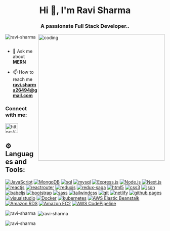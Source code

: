 <h1 align="center">Hi 👋, I'm Ravi Sharma</h1>
<h3 align="center">A passionate Full Stack Developer..</h3>
<img align="right" alt="coding" width="400" src="https://st.depositphotos.com/1037238/4364/v/950/depositphotos_43641985-stock-illustration-computer-programmer-working-on-his.jpg"/>

<p align="left"> <img src="https://komarev.com/ghpvc/?username=ravi-sharma&label=Profile%20views&color=0e75b6&style=flat" alt="ravi-sharma" /> </p>

<p align="left"> <a href="https://twitter.com/" target="blank"><img src="https://img.shields.io/twitter/follow/?logo=twitter&style=for-the-badge" alt="" /></a> </p>

- 💬 Ask me about **MERN**

- 📫 How to reach me **ravi.sharma26494@gmail.com**

<h3 align="left">Connect with me:</h3>
<p align="left">
<a href="https://linkedin.com/in/https://www.linkedin.com/in/raviisharma/" target="blank"><img align="center" src="https://raw.githubusercontent.com/rahuldkjain/github-profile-readme-generator/master/src/images/icons/Social/linked-in-alt.svg" alt="https://www.linkedin.com/in/raviisharma/" height="30" width="40" /></a>
</p>

## ⚙ Languages and Tools:
[![JavaScript](https://img.shields.io/badge/JavaScript-323330?style=for-the-badge&logo=javascript&logoColor=F7DF1E)](https://developer.mozilla.org/en-US/docs/Web/JavaScript)
[![MongoDB](https://img.shields.io/badge/MongoDB-47A248?style=for-the-badge&logo=mongodb&logoColor=white)](https://www.mongodb.com/)
[![sql](https://img.shields.io/badge/SQL-336791?style=for-the-badge&logo=sql&logoColor=white)](https://en.wikipedia.org/wiki/SQL)
[![mysql](https://img.shields.io/badge/MySQL-4479A1?style=for-the-badge&logo=mysql&logoColor=white)](https://www.mysql.com/)
[![Express.js](https://img.shields.io/badge/Express.js-000000?style=for-the-badge&logo=express&logoColor=white)](https://expressjs.com/)
[![Node.js](https://img.shields.io/badge/Node.js-339933?style=for-the-badge&logo=node.js&logoColor=white)](https://nodejs.org/)
[![Next.js](https://img.shields.io/badge/Next.js-000000?style=for-the-badge&logo=next.js&logoColor=white)](https://nextjs.org/)
[![reactjs](https://img.shields.io/badge/React-20232A?style=for-the-badge&logo=react&logoColor=61DAFB)](https://reactjs.org/)
[![reactrouter](https://img.shields.io/badge/React_Router-CA4245?style=for-the-badge&logo=react-router&logoColor=white)](https://reactrouter.com/en/main)
[![reduxjs](https://img.shields.io/badge/Redux-593D88?style=for-the-badge&logo=redux&logoColor=white)](https://redux.js.org)
[![redux-saga](https://img.shields.io/badge/Redux_Saga-86d46b?style=for-the-badge&logo=redux-saga&logoColor=white)](https://redux-saga.js.org/)
[![html5](https://img.shields.io/badge/HTML5-E34F26?style=for-the-badge&logo=html5&logoColor=white)](https://www.w3.org/html/)
[![css3](https://img.shields.io/badge/CSS3-1572B6?style=for-the-badge&logo=css3&logoColor=white)](https://www.w3schools.com/css/)
[![json](https://img.shields.io/badge/json-5E5C5C?style=for-the-badge&logo=json&logoColor=white)](https://www.json.org/)
[![babeljs](https://img.shields.io/badge/Babel-F9DC3E?style=for-the-badge&logo=babel&logoColor=white)](https://babeljs.io/)
[![bootstrap](https://img.shields.io/badge/Bootstrap-563D7C?style=for-the-badge&logo=bootstrap&logoColor=white)](https://getbootstrap.com)
[![sass](https://img.shields.io/badge/Sass-CC6699?style=for-the-badge&logo=sass&logoColor=white)](https://sass-lang.com)
[![tailwindcss](https://img.shields.io/badge/Tailwind_CSS-38B2AC?style=for-the-badge&logo=tailwind-css&logoColor=white)](https://tailwindcss.com/)
[![git](https://img.shields.io/badge/GIT-E44C30?style=for-the-badge&logo=git&logoColor=white)](https://git-scm.com/)
[![netlify](https://img.shields.io/badge/Netlify-00C7B7?style=for-the-badge&logo=netlify&logoColor=white)](https://www.netlify.com/)
[![github pages](https://img.shields.io/badge/GitHub%20Pages-222222?style=for-the-badge&logo=GitHub%20Pages&logoColor=white)](https://pages.github.com/)
[![visualstudio](https://img.shields.io/badge/VSCode-0078D4?style=for-the-badge&logo=visual%20studio%20code&logoColor=white)](https://code.visualstudio.com/)
[![Docker](https://img.shields.io/badge/Docker-2496ED?style=for-the-badge&logo=docker&logoColor=white)](https://www.docker.com/)
[![kubernetes](https://img.shields.io/badge/Kubernetes-326ce5?style=for-the-badge&logo=kubernetes&logoColor=white)](https://kubernetes.io/)
[![AWS Elastic Beanstalk](https://img.shields.io/badge/AWS_Elastic_Beanstalk-232F3E?style=for-the-badge&logo=amazon-aws&logoColor=white)](https://aws.amazon.com/elasticbeanstalk/)
[![Amazon RDS](https://img.shields.io/badge/Amazon_RDS-232F3E?style=for-the-badge&logo=amazon-aws&logoColor=white)](https://aws.amazon.com/rds/)
[![Amazon EC2](https://img.shields.io/badge/Amazon_EC2-232F3E?style=for-the-badge&logo=amazon-aws&logoColor=white)](https://aws.amazon.com/ec2/)
[![AWS CodePipeline](https://img.shields.io/badge/AWS_CodePipeline-232F3E?style=for-the-badge&logo=amazon-aws&logoColor=white)](https://aws.amazon.com/codepipeline/)

<p><img align="left" src="https://github-readme-stats.vercel.app/api/top-langs?username=ravi-sharma&show_icons=true&locale=en&layout=compact" alt="ravi-sharma" /></p>

<p>&nbsp;<img align="center" src="https://github-readme-stats.vercel.app/api?username=ravi-sharma&show_icons=true&locale=en" alt="ravi-sharma" /></p>

<p><img align="center" src="https://github-readme-streak-stats.herokuapp.com/?user=ravi-sharma&" alt="ravi-sharma" /></p>
